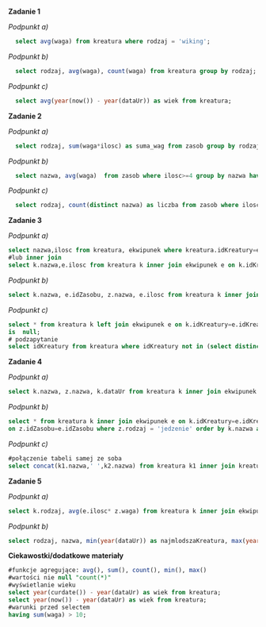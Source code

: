 **Zadanie 1**


*Podpunkt a)*
```sql
  select avg(waga) from kreatura where rodzaj = 'wiking';
```

*Podpunkt b)*
```sql
  select rodzaj, avg(waga), count(waga) from kreatura group by rodzaj;
```

*Podpunkt c)*
```sql
  select avg(year(now()) - year(dataUr)) as wiek from kreatura;
```

**Zadanie 2**


*Podpunkt a)*
```sql
  select rodzaj, sum(waga*ilosc) as suma_wag from zasob group by rodzaj;
```

*Podpunkt b)*
```sql
  select nazwa, avg(waga)  from zasob where ilosc>=4 group by nazwa having sum(waga) > 10;
```

*Podpunkt c)*
```sql
  select rodzaj, count(distinct nazwa) as liczba from zasob where ilosc > 1 group by rodzaj having liczba > 1;
```

**Zadanie 3**


*Podpunkt a)*
```sql
select nazwa,ilosc from kreatura, ekwipunek where kreatura.idKreatury=ekwipunek.idKreatury;
#lub inner join
select k.nazwa,e.ilosc from kreatura k inner join ekwipunek e on k.idKreatury=e.idKreatury;
```

*Podpunkt b)*
```sql
select k.nazwa, e.idZasobu, z.nazwa, e.ilosc from kreatura k inner join ekwipunek e on k.idKreatury=e.idKreatury inner join zasob z on z.idZasobu=e.idZasobu;
```

*Podpunkt c)*
```sql
select * from kreatura k left join ekwipunek e on k.idKreatury=e.idKreatury where e.idEkwipunku
is  null;
# podzapytanie
select idKreatury from kreatura where idKreatury not in (select distinct idKreatury from ekwipunek where idKreatury is not null)
```

**Zadanie 4**


*Podpunkt a)*
```sql
select k.nazwa, z.nazwa, k.dataUr from kreatura k inner join ekwipunek e on k.idKreatury=e.idKreatury inner join zasob z on z.idZasobu=e.idZasobu having year(k.dataUr) like '167_';
```

*Podpunkt b)*
```sql
select * from kreatura k inner join ekwipunek e on k.idKreatury=e.idKreatury inner join zasob z
on z.idZasobu=e.idZasobu where z.rodzaj = 'jedzenie' order by k.nazwa asc limit 5;
```

*Podpunkt c)*
```sql
#połączenie tabeli samej ze soba
select concat(k1.nazwa,' ',k2.nazwa) from kreatura k1 inner join kreatura k2 where k1.idKreatury - k2.idKreatury = 5;
```

**Zadanie 5**


*Podpunkt a)*
```sql
select k.rodzaj, avg(e.ilosc* z.waga) from kreatura k inner join ekwipunek e on e.idKreatury=k.idKreatury inner join zasob z on e.idZasobu=z.idZasobu where k.rodzaj not in ('malpa', 'waz') group by k.rodzaj having sum(e.ilosc) < 30;
```

*Podpunkt b)*
```sql
select rodzaj, nazwa, min(year(dataUr)) as najmlodszaKreatura, max(year(dataUr)) as najstarszaKreatura from kreatura group by rodzaj
```
**Ciekawostki/dodatkowe materiały**

```sql
#funkcje agregujące: avg(), sum(), count(), min(), max()
#wartości nie null "count(*)" 
#wyświetlanie wieku 
select year(curdate()) - year(dataUr) as wiek from kreatura;
select year(now()) - year(dataUr) as wiek from kreatura;
#warunki przed selectem
having sum(waga) > 10;
```
